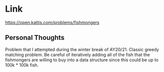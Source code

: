 # Link

https://open.kattis.com/problems/fishmongers

## Personal Thoughts

Problem that I attempted during the winter break of AY20/21. Classic greedy matching problem. Be careful of iteratively adding all of the fish that the fishmongers are willing to buy into a data structure since this could be up to 100k * 100k fish.

